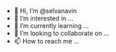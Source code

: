 - 👋 Hi, I’m @selvanavin
- 👀 I’m interested in ...
- 🌱 I’m currently learning ...
- 💞️ I’m looking to collaborate on ...
- 📫 How to reach me ...

<!---
selvanavin/selvanavin is a ✨ special ✨ repository because its `README.md` (this file) appears on your GitHub profile.
You can click the Preview link to take a look at your changes.
--->
